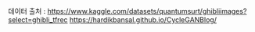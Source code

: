 데이터 출처 : https://www.kaggle.com/datasets/quantumsurt/ghibliimages?select=ghibli_tfrec
https://hardikbansal.github.io/CycleGANBlog/